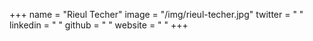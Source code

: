 +++
name = "Rieul Techer"
image = "/img/rieul-techer.jpg"
twitter = " "
linkedin = " "
github = " "
website = " "
+++

